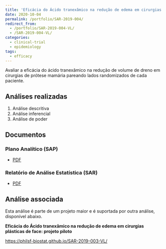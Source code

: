 ```yaml
---
title: 'Eficácia do Ácido tranexâmico na redução de edema em cirurgias plásticas de prótese mamária: projeto piloto'
date: 2020-10-04
permalink: /portfolio/SAR-2019-004/
redirect_from:
  - /portfolio/SAR-2019-004-VL/
  - /SAR-2019-004-VL/
categories:
  - clinical-trial
  - epidemiology
tags:
  - efficacy
---
```


Avaliar a eficácia do ácido tranexâmico na redução de volume de dreno em cirurgias de prótese mamária pareando lados randomizados de cada paciente.

## Análises realizadas

1. Análise descritiva
1. Análise inferencial
1. Análise de poder

## Documentos

### Plano Analítico (SAP)

- [PDF][sap]

### Relatório de Análise Estatística (SAR)

- [PDF][sar]


## Análise associada

Esta análise é parte de um projeto maior e é suportada por outra análise, disponível abaixo.

**Eficácia do Ácido tranexâmico na redução de edema em cirurgias plásticas de face: projeto piloto**

<https://philsf-biostat.github.io/SAR-2019-003-VL/>

<!-- --- -->

[sap]: /files/SAP-2019-004-VL-v01.pdf

[sar]: /files/SAR-2019-004-VL-v01.pdf
